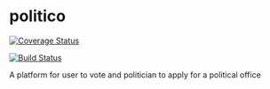 # politico
[![Coverage Status](https://coveralls.io/repos/github/gbozee/Politico/badge.svg?branch=feature%2Fci-setup)](https://coveralls.io/github/gbozee/Politico?branch=feature%2Fci-setup)

[![Build Status](https://travis-ci.org/gbozee/Politico.svg?branch=feature%2Fci-setup)](https://travis-ci.org/gbozee/Politico)

A platform for user to vote and politician to apply for a political office

